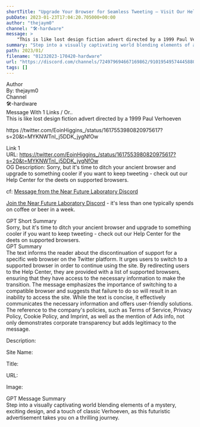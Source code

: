 ```yaml
---
shortTitle: "Upgrade Your Browser for Seamless Tweeting – Visit Our Help Center for Supported Browsers!"
pubDate: 2023-01-23T17:04:20.705000+00:00
author: "thejaym0"
channel: "🛠-hardware"
message: >
    "This is like lost design fiction advert directed by a 1999 Paul Verhoeven  https //twitter.com/EoinHiggins_/status/1617553980820975617?s=20&t=MYKNWTnI_j5DDK_jygNfOw"
summary: "Step into a visually captivating world blending elements of a mystery, exciting design, and a touch of classic Verhoeven, as this futuristic advertisement takes you on a thrilling journey."
path: 2023/01/
filename: "01232023-170420-hardware"
url: "https://discord.com/channels/724979694667169862/910195495744458803/1067127661207498783"
tags: []
---
```

<div class="metadata-title-header pt-3 pb-3 pl-2">Author</div>    
<div class="bg-gray-200 p-4 rounded-md mb-4">   
By: thejaym0
</div>

<div class="metadata-title-header pt-3 pb-3 pl-2">Channel</div>    
<div class="bg-gray-200 p-4 rounded-md mb-4">   
🛠-hardware</span>
</div>

<div class="metadata-title-header pt-3 pb-3 pl-2">Message  With 1 Links / Or..</div>    
<div class="human-content-container">  



<div class="mb-4" style="font-family: var(--font-family-peak);">This is like lost design fiction advert directed by a 1999 Paul Verhoeven

https //twitter.com/EoinHiggins_/status/1617553980820975617?s=20&t=MYKNWTnI_j5DDK_jygNfOw</div>

<div class="">Link 1</div> 
<div class="">URL: <a href="https://twitter.com/EoinHiggins_/status/1617553980820975617?s=20&t=MYKNWTnI_j5DDK_jygNfOw">https://twitter.com/EoinHiggins_/status/1617553980820975617?s=20&t=MYKNWTnI_j5DDK_jygNfOw</a></div>
OG Description:   <!-- Example: Display each item in a paragraph -->
Sorry, but it's time to ditch your ancient browser and upgrade to something cooler if you want to keep tweeting - check out our Help Center for the deets on supported browsers.



<!-- 
URL: https://twitter.com/EoinHiggins_/status/1617553980820975617?s=20&t=MYKNWTnI_j5DDK_jygNfOw
Description 
 -->
</div>



cf: <a href="">Message from the Near Future Laboratory Discord</a>

<a href="">Join the Near Future Laboratory Discord</a> - it's less than one typically spends on coffee or beer in a week. 



<div class="metadata-title-header pt-3 pb-3 pl-2">GPT Short Summary</div>
<div class="robot-content-container">
Sorry, but it's time to ditch your ancient browser and upgrade to something cooler if you want to keep tweeting - check out our Help Center for the deets on supported browsers.
</div>

<div class="metadata-title-header pt-3 pb-3 pl-2">GPT Summary</div>
<div class="robot-content-container">
The text informs the reader about the discontinuation of support for a specific web browser on the Twitter platform. It urges users to switch to a supported browser in order to continue using the site. By redirecting users to the Help Center, they are provided with a list of supported browsers, ensuring that they have access to the necessary information to make the transition. The message emphasizes the importance of switching to a compatible browser and suggests that failure to do so will result in an inability to access the site. While the text is concise, it effectively communicates the necessary information and offers user-friendly solutions. The reference to the company's policies, such as Terms of Service, Privacy Policy, Cookie Policy, and Imprint, as well as the mention of Ads info, not only demonstrates corporate transparency but adds legitimacy to the message.
</div>

<!-- Summary:  This browser is no longer supported . Please switch to a supported browser . You can see a list of supported browsers in our Help Center . We apologize for any errors made in this article . -->

<!-- [] -->

<!-- <div class="bg-gray-400"> {} </div> -->

Description: 

Site Name: 

Title: 

URL: 

Image: <img src="" width="" height=""/>




<div class="metadata-title-header pt-3 pb-3 pl-2">GPT Message Summary</div>    
<div class="robot-content-container">
Step into a visually captivating world blending elements of a mystery, exciting design, and a touch of classic Verhoeven, as this futuristic advertisement takes you on a thrilling journey.
</div>
</div>